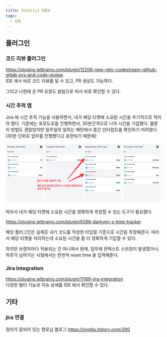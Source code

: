 ```yaml
---
title: IntelliJ IDEA
tags:
  - IDE 
---
```


## 플러그인

### 코드 리뷰 플러그인
https://plugins.jetbrains.com/plugin/12206-new-relic-codestream-github-gitlab-prs-and-code-review  
IDE 에서 바로 코드 리뷰를 달 수 있고, PR 생성도 가능하다.

그리고 나한테 온 PR 요청도 알림으로 떠서 바로 확인할 수 있다.


### 시간 추적 앱
Jira 에 시간 추적 기능을 사용하면서, 내가 해당 티켓에 소요된 시간을 주기적으로 적어야 했다.
기존에는 포모도로를 진행하면서, 30분간격으로 나의 시간을 기입했다. 
물론 이 방법도 괜찮았지만 일주일의 일하는 패턴에서 중간 인터럽트를 확인하기 어려웠다. (30분 단위로 업무를 진행했다고 표현되기 때문에)

![일주일 타임 시트](../attachments/intellij-2022-04-24-02-13-06.png)

따라서 내가 해당 티켓에 소요된 시간을 정확하게 측정할 수 있는 도구가 필요했다.

https://plugins.jetbrains.com/plugin/9286-darkyen-s-time-tracker

해당 플러그인은 실제로 내가 코드를 작성한 타입핑 기준으로 시간을 측정해준다. 따라서 해당 티켓을 처리하는데 소요된 시간을 좀 더 정확하게 기입할 수 있다.

하지만 브랜치마다 적용되는 건 아니여서 현재, 업무에 컨텍스트 스위칭이 발생했거나, 하루가 넘어가는 시점에서는 한번씩 reset time 을 입력해준다.


### Jira Integration

https://plugins.jetbrains.com/plugin/11169-jira-integration  
다양한 필터 기능과 이슈 상세를 IDE 에서 확인할 수 있다.


## 기타

### jira 연결
정리가 잘되어 있는 향로님 블로그
https://jojoldu.tistory.com/260

